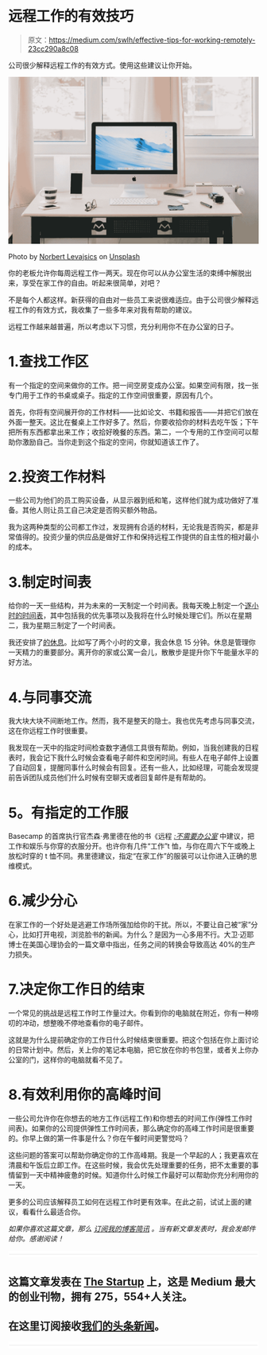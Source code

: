 # 远程工作的有效技巧

> 原文：<https://medium.com/swlh/effective-tips-for-working-remotely-23cc290a8c08>

公司很少解释远程工作的有效方式。使用这些建议让你开始。

![](img/bfbe1c8de53db159d58cc47c56c00205.png)

Photo by [Norbert Levajsics](https://unsplash.com/photos/D97n3LR5uN8?utm_source=unsplash&utm_medium=referral&utm_content=creditCopyText) on [Unsplash](https://unsplash.com/?utm_source=unsplash&utm_medium=referral&utm_content=creditCopyText)

你的老板允许你每周远程工作一两天。现在你可以从办公室生活的束缚中解脱出来，享受在家工作的自由。听起来很简单，对吧？

不是每个人都这样。新获得的自由对一些员工来说很难适应。由于公司很少解释远程工作的有效方式，我收集了一些多年来对我有帮助的建议。

远程工作越来越普遍，所以考虑以下习惯，充分利用你不在办公室的日子。

# 1.查找工作区

有一个指定的空间来做你的工作。把一间空房变成办公室。如果空间有限，找一张专门用于工作的书桌或桌子。指定的工作空间很重要，原因有几个。

首先，你将有空间展开你的工作材料——比如论文、书籍和报告——并把它们放在外面一整天。这比在餐桌上工作好多了。然后，你要收拾你的材料去吃午饭；下午把所有东西都拿出来工作；收拾好晚餐的东西。第二，一个专用的工作空间可以帮助你激励自己。当你走到这个指定的空间，你就知道该工作了。

# 2.投资工作材料

一些公司为他们的员工购买设备，从显示器到纸和笔，这样他们就为成功做好了准备。其他人则让员工自己决定是否购买额外物品。

我为这两种类型的公司都工作过，发现拥有合适的材料，无论我是否购买，都是非常值得的。投资少量的供应品是做好工作和保持远程工作提供的自主性的相对最小的成本。

# 3.制定时间表

给你的一天一些结构，并为未来的一天制定一个时间表。我每天晚上制定一个[逐小时的时间表](https://amymhaddad.com/working-in-blocks-of-time-95962601d95a)，其中包括我的优先事项以及我将在什么时候处理它们。所以在星期二，我为星期三制定了一个时间表。

我还安排了[的休息](https://amymhaddad.com/why-workplace-breaks-are-needed-e0de7c49968b)。比如写了两个小时的文章，我会休息 15 分钟。休息是管理你一天精力的重要部分。离开你的家或公寓一会儿，散散步是提升你下午能量水平的好方法。

# 4.与同事交流

我大块大块不间断地工作。然而，我不是整天的隐士。我也优先考虑与同事交流，这在你远程工作时很重要。

我发现在一天中的指定时间检查数字通信工具很有帮助。例如，当我创建我的日程表时，我会记下我什么时候会查看电子邮件和空闲时间。有些人在电子邮件上设置了自动回复，提醒同事什么时候会有回复。还有一些人，比如经理，可能会发现提前告诉团队成员他们什么时候有空聊天或者回复邮件是有帮助的。

# **5。有指定的工作服**

Basecamp 的首席执行官杰森·弗里德在他的书《远程 [*:不需要办公室*](https://www.amazon.com/Remote-Office-Required-Jason-Fried/dp/0804137501) 中建议，把工作和娱乐与你穿的衣服分开。也许你有几件“工作”t 恤，与你在周六下午或晚上放松时穿的 t 恤不同。弗里德建议，指定“在家工作”的服装可以让你进入正确的思维模式。

# 6.减少分心

在家工作的一个好处是逃避工作场所强加给你的干扰。所以，不要让自己被“家”分心，比如打开电视，浏览脸书的新闻。为什么？是因为一心多用不行。大卫·迈耶博士在美国心理协会的一篇文章中指出，任务之间的转换会导致高达 40%的生产力损失。

# 7.决定你工作日的结束

一个常见的挑战是远程工作时工作量过大。你看到你的电脑就在附近，你有一种唠叨的冲动，想整晚不停地查看你的电子邮件。

这就是为什么提前确定你的工作日什么时候结束很重要。把这个包括在你上面讨论的日常计划中。然后，关上你的笔记本电脑，把它放在你的书包里，或者关上你办公室的门，这样你的电脑就看不见了。

# 8.有效利用你的高峰时间

一些公司允许你在你想去的地方工作(远程工作)和你想去的时间工作(弹性工作时间表)。如果你的公司提供弹性工作时间表，那么确定你的高峰工作时间是很重要的。你早上做的第一件事是什么？你在午餐时间更警觉吗？

这些问题的答案可以帮助你确定你的工作高峰期。我是一个早起的人；我更喜欢在清晨和午饭后立即工作。在这些时候，我会优先处理重要的任务，把不太重要的事情留到一天中精神疲惫的时候。知道你什么时候工作最好可以帮助你充分利用你的一天。

更多的公司应该解释员工如何在远程工作时更有效率。在此之前，试试上面的建议，看看什么最适合你。

*如果你喜欢这篇文章，那么* [*订阅我的博客简讯*](http://amymhaddad.us10.list-manage.com/subscribe?u=bd9ac04321dc5549e9319ddb3&id=11053c7cab) *。当有新文章发表时，我会发邮件给你。感谢阅读！*

![](img/731acf26f5d44fdc58d99a6388fe935d.png)

## 这篇文章发表在 [The Startup](https://medium.com/swlh) 上，这是 Medium 最大的创业刊物，拥有 275，554+人关注。

## 在这里订阅接收[我们的头条新闻](http://growthsupply.com/the-startup-newsletter/)。

![](img/731acf26f5d44fdc58d99a6388fe935d.png)